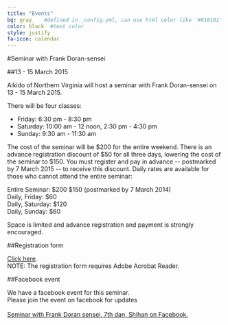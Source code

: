 ```yaml
---
title: "Events"
bg: gray    #defined in _config.yml, can use html color like '#010101'
color: black  #text color
style: justify
fa-icon: calendar
---
```

#Seminar with Frank Doran-sensei

##13 - 15 March 2015

Aikido of Northern Virginia will host a seminar with Frank Doran-sensei on 13 - 15 March 2015. 

There will be four classes:

- Friday: 6:30 pm - 8:30 pm
- Saturday: 10:00 am - 12 noon, 2:30 pm - 4:30 pm
- Sunday: 9:30 am - 11:30 am


The cost of the seminar will be $200 for the entire weekend. There is an advance registration discount of $50 for all three days, lowering the cost of the seminar to $150. You must register and pay in advance -- postmarked by 7 March 2015 -- to receive this discount. Daily rates are available for those who cannot attend the entire seminar:

Entire Seminar: $200		$150 (postmarked by 7 March 2014)  
Daily, Friday: $60  
Daily, Saturday: $120  
Daily, Sunday: $60  


Space is limited and advance registration and payment is strongly encouraged.

##Registration form

<div class="center">
<p>
<a href="http://www.aikido-nova.org/doran2015.pdf">Click here</a>.<br>
NOTE: The registration form requires Adobe Acrobat Reader.
</p>
</div>

##Facebook event


<div class="center">

<p>
We have a facebook event for this seminar. <br>
Please join the event on facebook for updates<br>
<a href="https://www.facebook.com/events/1613387765555185/?ref_newsfeed_story_type=regular">
<i class="fa fa-facebook-square fa-4x" style="margin-top:15px;margin-bottom:15px"></i><br>
Seminar with Frank Doran sensei, 7th dan, Shihan on Facebook.
</a>
</p>

</div>

